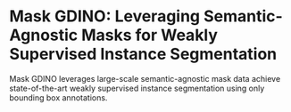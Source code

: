# Mask GDINO: Leveraging Semantic-Agnostic Masks for Weakly Supervised Instance Segmentation
Mask GDINO leverages large-scale semantic-agnostic mask data achieve state-of-the-art weakly supervised instance segmentation using only bounding box annotations.
